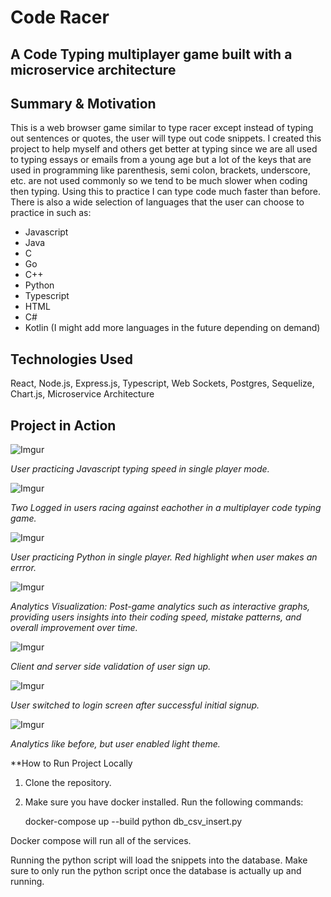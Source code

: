 # Code Racer
## A Code Typing multiplayer game built with a microservice architecture

## Summary & Motivation
This is a web browser game similar to type racer except instead of typing out sentences or quotes,
the user will type out code snippets. I created this project to help myself and others get better
at typing since we are all used to typing essays or emails from a young age but a lot of the keys that
are used in programming like parenthesis, semi colon, brackets, underscore, etc. are not used commonly
so we tend to be much slower when coding then typing. Using this to practice I can type code much
faster than before. There is also a wide selection of languages that the user can choose to practice in
such as:
* Javascript
* Java
* C
* Go
* C++
* Python
* Typescript
* HTML
* C#
* Kotlin
(I might add more languages in the future depending on demand)

## Technologies Used
React, Node.js, Express.js, Typescript, Web Sockets, Postgres, Sequelize, Chart.js, Microservice Architecture

## Project in Action

![Imgur](https://i.imgur.com/ogfC6j2.png)

*User practicing Javascript typing speed in single player mode.*


![Imgur](https://i.imgur.com/3C0JtZd.png)

*Two Logged in users racing against eachother in a multiplayer code typing game.*


![Imgur](https://i.imgur.com/s0nWgT6.png)

*User practicing Python in single player. Red highlight when user makes an errror.*


![Imgur](https://i.imgur.com/ZD6C54p.png)

*Analytics Visualization: Post-game analytics such as interactive graphs, 
providing users insights into their coding speed, mistake patterns, and 
overall improvement over time.*


![Imgur](https://i.imgur.com/LzCxY3E.png)

*Client and server side validation of user sign up.*


![Imgur](https://i.imgur.com/7QkdIVg.png)

*User switched to login screen after successful initial signup.*


![Imgur](https://i.imgur.com/NXRzZJX.png)

*Analytics like before, but user enabled light theme.*


**How to Run Project Locally

1. Clone the repository.
2. Make sure you have docker installed.
Run the following commands:

    docker-compose up --build
    python db_csv_insert.py

Docker compose will run all of the services.

Running the python script will load the snippets
into the database. Make sure to only run the python
script once the database is actually up and running.







